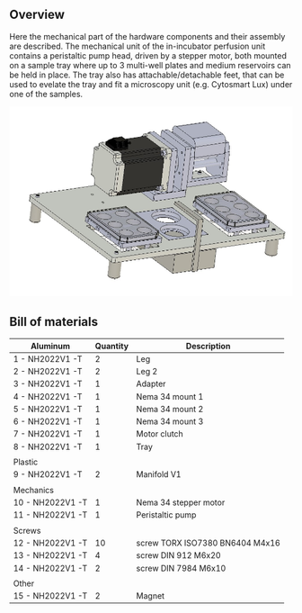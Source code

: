 ## Overview
Here the mechanical part of the hardware components and their assembly are described. The mechanical unit of the in-incubator perfusion unit contains a peristaltic pump head, driven by a stepper motor, both mounted on a sample tray where up to 3 multi-well plates and medium reservoirs can be held in place. The tray also has attachable/detachable feet, that can be used to evelate the tray and fit a microscopy unit (e.g. Cytosmart Lux) under one of the samples.

![assembly](https://github.com/IRNAS/newharvest-incubator-perfusion/blob/main/hardware/assembly-v1.jpg)

## Bill of materials

| Aluminum         | Quantity | Description                     |
|------------------|----------|---------------------------------|
| 1 - NH2022V1 -T  | 2        | Leg                             |
| 2 - NH2022V1 -T  | 2        | Leg 2                           |
| 3 - NH2022V1 -T  | 1        | Adapter                         |
| 4 - NH2022V1 -T  | 1        | Nema 34 mount 1                 |
| 5 - NH2022V1 -T  | 1        | Nema 34 mount 2                 |
| 6 - NH2022V1 -T  | 1        | Nema 34 mount 3                 |
| 7 - NH2022V1 -T  | 1        | Motor clutch                    |
| 8 - NH2022V1 -T  | 1        | Tray                            |
|                  |          |                                 |
| Plastic          |          |                                 |
| 9 - NH2022V1 -T  | 2        | Manifold V1                     |
|                  |          |                                 |
| Mechanics        |          |                                 |
| 10 - NH2022V1 -T | 1        | Nema 34 stepper motor           |
| 11 - NH2022V1 -T | 1        | Peristaltic pump                |
|                  |          |                                 |
| Screws           |          |                                 |
| 12 - NH2022V1 -T | 10       | screw TORX ISO7380 BN6404 M4x16 |
| 13 - NH2022V1 -T | 4        | screw DIN 912 M6x20             |
| 14 - NH2022V1 -T | 2        | screw DIN 7984 M6x10            |
|                  |          |                                 |
| Other            |          |                                 |
| 15 - NH2022V1 -T | 2        | Magnet                          |
